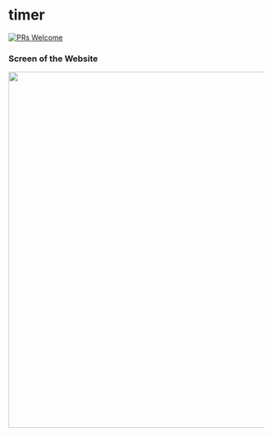 # timer

<p  align="left">
<a  href="http://makeapullrequest.com">
<img  src="https://img.shields.io/badge/PRs-welcome-brightgreen.svg?style=flat-square"  alt="PRs Welcome">
</a>
</p>

### Screen of the Website
<p float="left">
  <img src="screenshots/Capture.PNG" width="700" />
</p>
